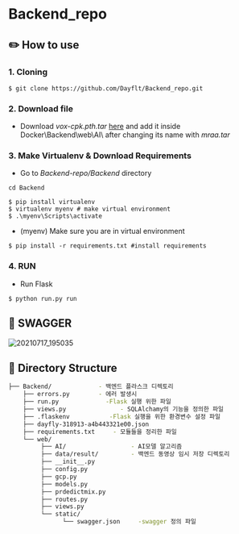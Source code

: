 # Backend_repo

## ✏️ How to use 
### 1. Cloning
```
$ git clone https://github.com/Dayflt/Backend_repo.git
```
### 2. Download file
- Download *vox-cpk.pth.tar* [here](https://drive.google.com/drive/folders/1PyQJmkdCsAkOYwUyaj_l-l0as-iLDgeH) and add it inside Docker\Backend\web\AI\ after changing its name with *mraa.tar*

### 3. Make Virtualenv & Download Requirements
+ Go to *Backend-repo/Backend* directory
```
cd Backend
```
```
$ pip install virtualenv
$ virtualenv myenv # make virtual environment
$ .\myenv\Scripts\activate
```
+ (myenv) Make sure you are in virtual environment
```
$ pip install -r requirements.txt #install requirements
```

### 4. RUN
+ Run Flask
```
$ python run.py run
```

## 📗 SWAGGER
![20210717_195035](https://user-images.githubusercontent.com/79822913/126034610-20bff471-7e80-48c8-88f8-c30e28dfd37d.png)

## 🔧 Directory Structure
```bash
├── Backend/             - 백엔드 플라스크 디렉토리
    ├── errors.py        - 에러 발생시 
    ├── run.py             -Flask 실행 위한 파일
    ├── views.py               - SQLAlchamy의 기능을 정의한 파일
    ├── .flaskenv           -Flask 실행을 위한 환경변수 설정 파일
    ├── dayfly-318913-a4b443321e00.json         
    ├── requirements.txt     - 모듈들을 정리한 파일
    └── web/
         ├── AI/                  - AI모델 알고리즘
         ├── data/result/         - 백엔드 동영상 임시 저장 디렉토리
         ├── __init__.py        
         ├── config.py
         ├── gcp.py
         ├── models.py
         ├── prdedictmix.py
         ├── routes.py
         ├── views.py
         └── static/
               └── swagger.json     -swagger 정의 파일
 ```
